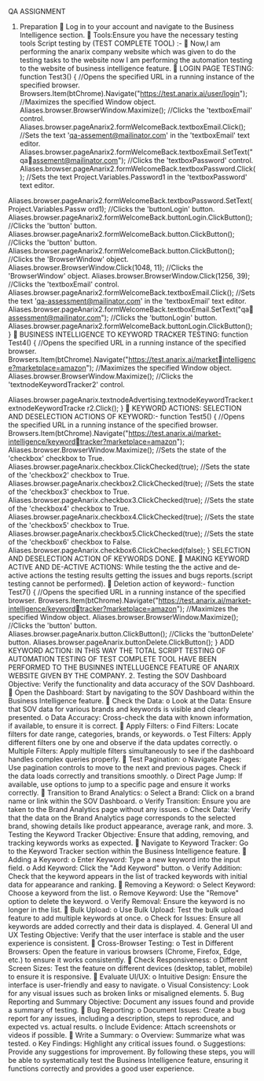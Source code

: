 QA ASSIGNMENT
1. Preparation
 Log in to your account and navigate to the Business Intelligence section.
 Tools:Ensure you have the necessary testing tools 
Script testing by (TEST COMPLETE TOOL) :-
 Now,I am performing the anarix company website which was given to do the testing 
tasks to the website now I am performing the automation testing to the website of 
business intelligence feature.
 LOGIN PAGE TESTING:
function Test3()
{
 //Opens the specified URL in a running instance of the specified browser.
 Browsers.Item(btChrome).Navigate("https://test.anarix.ai/user/login");
 //Maximizes the specified Window object.
 Aliases.browser.BrowserWindow.Maximize();
 //Clicks the 'textboxEmail' control.
 Aliases.browser.pageAnarix2.formWelcomeBack.textboxEmail.Click();
 //Sets the text 'qa-assement@mailinator.com' in the 'textboxEmail' text editor.
 Aliases.browser.pageAnarix2.formWelcomeBack.textboxEmail.SetText("qaassement@mailinator.com");
 //Clicks the 'textboxPassword' control.
 Aliases.browser.pageAnarix2.formWelcomeBack.textboxPassword.Click();
 //Sets the text Project.Variables.Password1 in the 'textboxPassword' text editor.
 
Aliases.browser.pageAnarix2.formWelcomeBack.textboxPassword.SetText(Project.Variables.Passw
ord1);
 //Clicks the 'buttonLogin' button.
 Aliases.browser.pageAnarix2.formWelcomeBack.buttonLogin.ClickButton();
 //Clicks the 'button' button.
 Aliases.browser.pageAnarix2.formWelcomeBack.button.ClickButton();
 //Clicks the 'button' button.
 Aliases.browser.pageAnarix2.formWelcomeBack.button.ClickButton();
 //Clicks the 'BrowserWindow' object.
 Aliases.browser.BrowserWindow.Click(1048, 11);
 //Clicks the 'BrowserWindow' object.
 Aliases.browser.BrowserWindow.Click(1256, 39);
 //Clicks the 'textboxEmail' control.
 Aliases.browser.pageAnarix2.formWelcomeBack.textboxEmail.Click();
 //Sets the text 'qa-assessment@mailinator.com' in the 'textboxEmail' text editor.
 Aliases.browser.pageAnarix2.formWelcomeBack.textboxEmail.SetText("qaassessment@mailinator.com");
 //Clicks the 'buttonLogin' button.
 Aliases.browser.pageAnarix2.formWelcomeBack.buttonLogin.ClickButton();
}
 BUSINESS INTELLIGENCE TO KEYWORD TRACKER TESTING:
function Test4()
{
 //Opens the specified URL in a running instance of the specified browser.
 Browsers.Item(btChrome).Navigate("https://test.anarix.ai/marketintelligence?marketplace=amazon");
 //Maximizes the specified Window object.
 Aliases.browser.BrowserWindow.Maximize();
 //Clicks the 'textnodeKeywordTracker2' control.
 
Aliases.browser.pageAnarix.textnodeAdvertising.textnodeKeywordTracker.textnodeKeywordTracke
r2.Click();
}
 KEYWORD ACTIONS:
SELECTION AND DESELECTION ACTIONS OF KEYWORD:-
function Test5()
{
 //Opens the specified URL in a running instance of the specified browser.
 Browsers.Item(btChrome).Navigate("https://test.anarix.ai/market-intelligence/keywordtracker?marketplace=amazon");
 Aliases.browser.BrowserWindow.Maximize();
 //Sets the state of the 'checkbox' checkbox to True.
 Aliases.browser.pageAnarix.checkbox.ClickChecked(true);
 //Sets the state of the 'checkbox2' checkbox to True.
 Aliases.browser.pageAnarix.checkbox2.ClickChecked(true);
 //Sets the state of the 'checkbox3' checkbox to True.
 Aliases.browser.pageAnarix.checkbox3.ClickChecked(true);
 //Sets the state of the 'checkbox4' checkbox to True.
 Aliases.browser.pageAnarix.checkbox4.ClickChecked(true);
 //Sets the state of the 'checkbox5' checkbox to True.
 Aliases.browser.pageAnarix.checkbox5.ClickChecked(true);
 //Sets the state of the 'checkbox6' checkbox to False.
 Aliases.browser.pageAnarix.checkbox6.ClickChecked(false);
}
SELECTION AND DESELECTION ACTION OF KEYWORDS DONE.
 MAKING KEYWORD ACTIVE AND DE-ACTIVE ACTIONS:
While testing the the active and de-active actions the testing results getting the issues and 
bugs reports.(script testing cannot be performed).
 Deletion action of keyword:-
function Test7()
{
 //Opens the specified URL in a running instance of the specified browser.
 Browsers.Item(btChrome).Navigate("https://test.anarix.ai/market-intelligence/keywordtracker?marketplace=amazon");
 //Maximizes the specified Window object.
 Aliases.browser.BrowserWindow.Maximize();
 //Clicks the 'button' button.
 Aliases.browser.pageAnarix.button.ClickButton();
 //Clicks the 'buttonDelete' button.
 Aliases.browser.pageAnarix.buttonDelete.ClickButton();
}
ADD KEYWORD ACTION:
IN THIS WAY THE TOTAL SCRIPT TESTING OF AUTOMATION TESTING OF 
TEST COMPLETE TOOL HAVE BEEN PERFORMED TO THE BUSINNES 
INTELLUGENCE FEATURE OF ANARIX WEBSITE GIVEN BY THE 
COMPANY.
2. Testing the SOV Dashboard
Objective: Verify the functionality and data accuracy of the SOV Dashboard.
 Open the Dashboard: Start by navigating to the SOV Dashboard within the Business 
Intelligence feature.
 Check the Data:
o Look at the Data: Ensure that SOV data for various brands and keywords is 
visible and clearly presented.
o Data Accuracy: Cross-check the data with known information, if available, to 
ensure it is correct.
 Apply Filters:
o Find Filters: Locate filters for date range, categories, brands, or keywords.
o Test Filters: Apply different filters one by one and observe if the data updates 
correctly.
o Multiple Filters: Apply multiple filters simultaneously to see if the dashboard 
handles complex queries properly.
 Test Pagination:
o Navigate Pages: Use pagination controls to move to the next and previous 
pages. Check if the data loads correctly and transitions smoothly.
o Direct Page Jump: If available, use options to jump to a specific page and 
ensure it works correctly.
 Transition to Brand Analytics:
o Select a Brand: Click on a brand name or link within the SOV Dashboard.
o Verify Transition: Ensure you are taken to the Brand Analytics page without 
any issues.
o Check Data: Verify that the data on the Brand Analytics page corresponds to 
the selected brand, showing details like product appearance, average rank, and 
more.
3. Testing the Keyword Tracker
Objective: Ensure that adding, removing, and tracking keywords works as expected.
 Navigate to Keyword Tracker: Go to the Keyword Tracker section within the 
Business Intelligence feature.
 Adding a Keyword:
o Enter Keyword: Type a new keyword into the input field.
o Add Keyword: Click the "Add Keyword" button.
o Verify Addition: Check that the keyword appears in the list of tracked 
keywords with initial data for appearance and ranking.
 Removing a Keyword:
o Select Keyword: Choose a keyword from the list.
o Remove Keyword: Use the "Remove" option to delete the keyword.
o Verify Removal: Ensure the keyword is no longer in the list.
 Bulk Upload:
o Use Bulk Upload: Test the bulk upload feature to add multiple keywords at 
once.
o Check for Issues: Ensure all keywords are added correctly and their data is 
displayed.
4. General UI and UX Testing
Objective: Verify that the user interface is stable and the user experience is consistent.
 Cross-Browser Testing:
o Test in Different Browsers: Open the feature in various browsers (Chrome, 
Firefox, Edge, etc.) to ensure it works consistently.
 Check Responsiveness:
o Different Screen Sizes: Test the feature on different devices (desktop, tablet, 
mobile) to ensure it is responsive.
 Evaluate UI/UX:
o Intuitive Design: Ensure the interface is user-friendly and easy to navigate.
o Visual Consistency: Look for any visual issues such as broken links or 
misaligned elements.
5. Bug Reporting and Summary
Objective: Document any issues found and provide a summary of testing.
 Bug Reporting:
o Document Issues: Create a bug report for any issues, including a description, 
steps to reproduce, and expected vs. actual results.
o Include Evidence: Attach screenshots or videos if possible.
 Write a Summary:
o Overview: Summarize what was tested.
o Key Findings: Highlight any critical issues found.
o Suggestions: Provide any suggestions for improvement.
By following these steps, you will be able to systematically test the Business Intelligence 
feature, ensuring it functions correctly and provides a good user experience.
